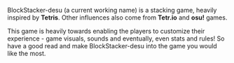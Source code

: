 BlockStacker-desu (a current working name) is a stacking game, heavily inspired by **Tetris**. Other influences also come from **Tetr.io** and **osu!** games.

This game is heavily towards enabling the players to customize their experience - game visuals, sounds and eventually, even stats and rules! So have a good read and make BlockStacker-desu into the game you would like the most.
